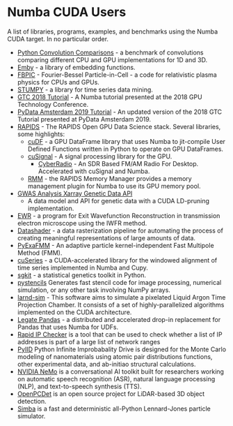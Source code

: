Numba CUDA Users
================

A list of libraries, programs, examples, and benchmarks  using the Numba CUDA
target. In no particular order.

* [Python Convolution
  Comparisons](https://github.com/randompast/python-convolution-comparisons) - a
  benchmark of convolutions comparing different CPU and GPU implementations for
  1D and 3D.
* [Emby](https://github.com/JonasRSV/emby) - a library of embedding functions.
* [FBPIC](https://github.com/fbpic/fbpic) - Fourier-Bessel Particle-in-Cell - a
  code for relativistic plasma physics for CPUs and GPUs.
* [STUMPY](https://github.com/TDAmeritrade/stumpy) - a library for time series
  data mining.
* [GTC 2018 Tutorial](https://github.com/ContinuumIO/gtc2018-numba) - A Numba
  tutorial presented at the 2018 GPU Technology Conference.
* [PyData Amsterdam 2019
  Tutorial](https://github.com/esc/pydata-amsterdam2019-numba) - An updated
  version of the 2018 GTC Tutorial presented at PyData Amsterdam 2019.
* [RAPIDS](https://rapids.ai) - The RAPIDS Open GPU Data Science stack. Several
  libraries, some highlights:
  * [cuDF](https://github.com/rapidsai/cudf) - a GPU DataFrame library that uses
    Numba to jit-compile User Defined Functions written in Python to operate on
    GPU DataFrames.
  * [cuSignal](https://github.com/rapidsai/cusignal) - A signal processing
    library for the GPU.
    * [CyberRadio](https://github.com/luigifreitas/CyberRadio) - An SDR Based
      FM/AM Radio For Desktop. Accelerated with cuSignal and Numba. 
  * [RMM](https://github.com/rapidsai/rmm) - the RAPIDS Memory Manager provides
    a memory management plugin for Numba to use its GPU memory pool.
* [GWAS Analysis Xarray Genetic Data
  API](https://github.com/related-sciences/gwas-analysis/tree/master/notebooks/platform/xarray)
  - A data model and API for genetic data with a CUDA LD-pruning implementation.
* [EWR](https://github.com/morawatur/PyEWRecRepo) - a program for Exit Wavefunction
  Reconstruction in transmission electron microscope using the IWFR method.
* [Datashader](https://github.com/holoviz/datashader) - a data rasterization
  pipeline for automating the process of creating meaningful representations of
  large amounts of data.
* [PyExaFMM](https://github.com/exafmm/pyexafmm) - An adaptive particle
  kernel-independent Fast Multipole Method (FMM).
* [cuSeries](https://github.com/NVIDIA/cuseries) - a CUDA-accelerated library
  for the windowed alignment of time series implemented in Numba and Cupy.
* [sgkit](https://pystatgen.github.io/sgkit/latest/) -  a statistical genetics
  toolkit in Python.
* [pystencils](https://pycodegen.pages.i10git.cs.fau.de/pystencils/index.html)
  Generates fast stencil code for image processing, numerical simulation, or
  any other task involving NumPy arrays.
* [larnd-sim](https://github.com/DUNE/larnd-sim) - This software aims to
  simulate a pixelated Liquid Argon Time Projection Chamber. It consists of a
  set of highly-parallelized algorithms implemented on the CUDA architecture.
* [Legate Pandas](https://github.com/nv-legate/legate.pandas) - a distributed
  and accelerated drop-in replacement for Pandas that uses Numba for UDFs.
* [Rapid IP Checker](https://github.com/Comcast/rapid-ip-checker) is a tool
  that can be used to check whether a list of IP addresses is part of a large
  list of network ranges
* [PyIID](https://github.com/CJ-Wright/pyIID) Python Infinite Improbabality
  Drive is designed for the Monte Carlo modeling of nanomaterials using atomic
  pair distributions functions, other experimental data, and ab-initiao
  structural calculations.
* [NVIDIA NeMo](https://github.com/NVIDIA/NeMo) is a conversational AI toolkit
  built for researchers working on automatic speech recognition (ASR), natural
  language processing (NLP), and text-to-speech synthesis (TTS).
* [OpenPCDet](https://github.com/open-mmlab/OpenPCDet) is an open source project
  for LiDAR-based 3D object detection.
* [Simba](https://github.com/r-aristov/simba-ps) is a fast and deterministic
  all-Python Lennard-Jones particle simulator.
